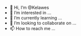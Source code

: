 - 👋 Hi, I’m @Kelawes
- 👀 I’m interested in ...
- 🌱 I’m currently learning ...
- 💞️ I’m looking to collaborate on ...
- 📫 How to reach me ...

<!---
Kelawes/Kelawes is a ✨ special ✨ repository because its `README.md` (this file) appears on your GitHub profile.
You can click the Preview link to take a look at your changes.
--->
